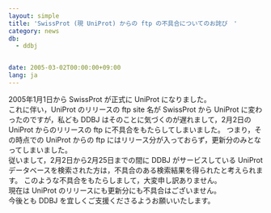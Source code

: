 ```yaml
---
layout: simple
title: 'SwissProt (現 UniProt) からの ftp の不具合についてのお詫び　'
category: news
db:
  - ddbj


date: 2005-03-02T00:00:00+09:00
lang: ja
---
```


2005年1月1日から SwissProt が正式に UniProt になりました。<br>これに伴い，UniProt のリリースの ftp site 名が SwissProt から UniProt に変わったのですが，私ども DDBJ はそのことに気づくのが遅れまして，2月2日の UniProt からのリリースの ftp に不具合をもたらしてしまいました。 つまり，その時点での UniProt からの ftp にはリリース分が入っておらず，更新分のみとなってしまいました。<br>従いまして，2月2日から2月25日までの間に DDBJ がサービスしている UniProt データベースを検索された方は，不具合のある検索結果を得られたと考えられます。 このような不具合をもたらしまして，大変申し訳ありません。<br>現在は UniProt のリリースにも更新分にも不具合はございません。<br>今後とも DDBJ を宜しくご支援くださるようお願いいたします。
